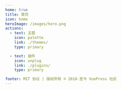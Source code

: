 ```yaml
---
home: true
title: 首页
icon: home
heroImage: /images/hero.png
actions:
  - text: 主题
    icon: palette
    link: ./themes/
    type: primary

  - text: 插件
    icon: unplug
    link: ./plugins/
    type: primary

footer: MIT 协议 | 版权所有 © 2018-至今 VuePress 社区
---
```

